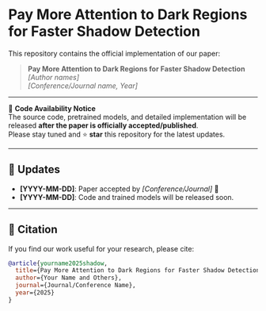 # Pay More Attention to Dark Regions for Faster Shadow Detection

This repository contains the official implementation of our paper:

> **Pay More Attention to Dark Regions for Faster Shadow Detection**  
> *[Author names]*  
> *[Conference/Journal name, Year]*

---

🚧 **Code Availability Notice**  
The source code, pretrained models, and detailed implementation will be released **after the paper is officially accepted/published**.  
Please stay tuned and ⭐ **star** this repository for the latest updates.

---

## 📅 Updates
- **[YYYY-MM-DD]**: Paper accepted by *[Conference/Journal]* 🎉  
- **[YYYY-MM-DD]**: Code and trained models will be released soon.

---

## 📄 Citation
If you find our work useful for your research, please cite:
```bibtex
@article{yourname2025shadow,
  title={Pay More Attention to Dark Regions for Faster Shadow Detection},
  author={Your Name and Others},
  journal={Journal/Conference Name},
  year={2025}
}

